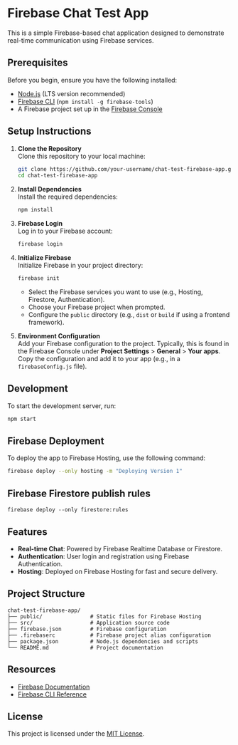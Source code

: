 # Firebase Chat Test App

This is a simple Firebase-based chat application designed to demonstrate real-time communication using Firebase services.

## Prerequisites

Before you begin, ensure you have the following installed:

- [Node.js](https://nodejs.org/) (LTS version recommended)
- [Firebase CLI](https://firebase.google.com/docs/cli) (`npm install -g firebase-tools`)
- A Firebase project set up in the [Firebase Console](https://console.firebase.google.com/)

## Setup Instructions

1. **Clone the Repository**  
   Clone this repository to your local machine:

   ```bash
   git clone https://github.com/your-username/chat-test-firebase-app.git
   cd chat-test-firebase-app
   ```

2. **Install Dependencies**  
   Install the required dependencies:

   ```bash
   npm install
   ```

3. **Firebase Login**  
   Log in to your Firebase account:

   ```bash
   firebase login
   ```

4. **Initialize Firebase**  
   Initialize Firebase in your project directory:

   ```bash
   firebase init
   ```

   - Select the Firebase services you want to use (e.g., Hosting, Firestore, Authentication).
   - Choose your Firebase project when prompted.
   - Configure the `public` directory (e.g., `dist` or `build` if using a frontend framework).

5. **Environment Configuration**  
   Add your Firebase configuration to the project. Typically, this is found in the Firebase Console under **Project Settings** > **General** > **Your apps**. Copy the configuration and add it to your app (e.g., in a `firebaseConfig.js` file).

## Development

To start the development server, run:

```bash
npm start
```

## Firebase Deployment

To deploy the app to Firebase Hosting, use the following command:

```bash
firebase deploy --only hosting -m "Deploying Version 1"
```

## Firebase Firestore publish rules

```
firebase deploy --only firestore:rules
```

## Features

- **Real-time Chat**: Powered by Firebase Realtime Database or Firestore.
- **Authentication**: User login and registration using Firebase Authentication.
- **Hosting**: Deployed on Firebase Hosting for fast and secure delivery.

## Project Structure

```
chat-test-firebase-app/
├── public/               # Static files for Firebase Hosting
├── src/                  # Application source code
├── firebase.json         # Firebase configuration
├── .firebaserc           # Firebase project alias configuration
├── package.json          # Node.js dependencies and scripts
└── README.md             # Project documentation
```

## Resources

- [Firebase Documentation](https://firebase.google.com/docs)
- [Firebase CLI Reference](https://firebase.google.com/docs/cli)

## License

This project is licensed under the [MIT License](LICENSE).
